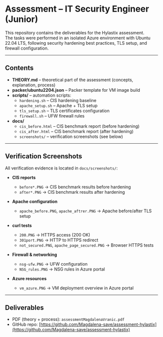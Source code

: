 # Assessment – IT Security Engineer (Junior)

This repository contains the deliverables for the Hylastix assessment.  
The tasks were performed in an isolated Azure environment with Ubuntu 22.04 LTS, following security hardening best practices, TLS setup, and firewall configuration.

---

## Contents

- **THEORY.md** – theoretical part of the assessment (concepts, explanation, process)
- **packer/ubuntu2204.json** – Packer template for VM image build
- **scripts/** – automation scripts:
  - `hardening.sh` – CIS hardening baseline
  - `apache_setup.sh` – Apache + TLS setup
  - `tls_setup.sh` – TLS certificates configuration
  - `firewall.sh` – UFW firewall rules
- **docs/**
  - `cis_before.html` – CIS benchmark report (before hardening)
  - `cis_after.html` – CIS benchmark report (after hardening)
  - `screenshots/` – verification screenshots (see below)

---

## Verification Screenshots

All verification evidence is located in `docs/screenshots/`:

- **CIS reports**  
  - `before*.PNG` → CIS benchmark results before hardening  
  - `after*.PNG` → CIS benchmark results after hardening  

- **Apache configuration**  
  - `apache_before.PNG`, `apache_aftrer.PNG` → Apache before/after TLS setup  

- **curl tests**  
  - `200.PNG` → HTTPS access (200 OK)  
  - `301port.PNG` → HTTP to HTTPS redirect  
  - `not_secured.PNG`, `apache_page_secured.PNG` → Browser HTTPS tests  

- **Firewall & networking**  
  - `nsg-ufw.PNG` → UFW configuration  
  - `NSG_rules.PNG` → NSG rules in Azure portal  

- **Azure resources**  
  - `vm_azure.PNG` → VM deployment overview in Azure portal  

---

## Deliverables

- PDF (theory + process): `assessmentMagdalenaVranic.pdf`
- GitHub repo: [https://github.com/Magdalena-save/assessment-hylastix](https://github.com/Magdalena-save/assessment-hylastix)
